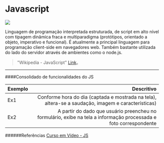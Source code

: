 # Javascript

[![](https://i.imgur.com/2WI82xG.png)](https://i.imgur.com/2WI82xG.png)


Linguagem de programação interpretada estruturada, de script em alto nível com tipagem dinâmica fraca e multiparadigma (protótipos, orientado a objeto, imperativo e funcional).
É atualmente a principal linguagem para programação client-side em navegadores web. Também bastante utilizada do lado do servidor através de ambientes como o node.js.
> "Wikipedia - JavaScript" [Link](https://pt.wikipedia.org/wiki/JavaScript)。


------------



####Consolidado de funcionalidades do JS

| Exemplo      | Descritivo |
| --------- | -----:|
| Ex1 | Conforme hora do dia (captada e mostrada na tela), altera-se a saudação, imagem e características) |
| Ex2    |  A partir do dado que usuário preencheu no formulário, exibe na tela a informação processada e foto correspondente |


######Referências
[Curso em Vídeo - JS](https://www.youtube.com/playlist?list=PLHz_AreHm4dlsK3Nr9GVvXCbpQyHQl1o1 "Curso em Vídeo - JS")
